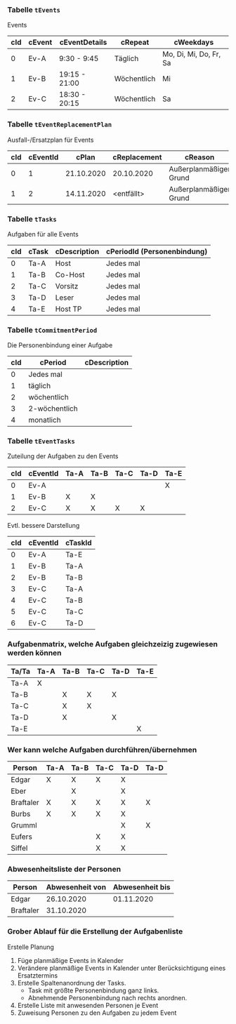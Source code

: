 ### Tabelle `tEvents`
Events

cId | cEvent | cEventDetails | cRepeat       | cWeekdays
----|--------|---------------|---------------|-----------------------
  0 | Ev-A   |  9:30 -  9:45 | Täglich       | Mo, Di, Mi, Do, Fr, Sa
  1 | Ev-B   | 19:15 - 21:00 | Wöchentlich   | Mi
  2 | Ev-C   | 18:30 - 20:15 | Wöchentlich   | Sa


### Tabelle `tEventReplacementPlan`
Ausfall-/Ersatzplan für Events

cId | cEventId  | cPlan      | cReplacement | cReason
----|-----------|------------|--------------|-----------------------
  0 |       1   | 21.10.2020 | 20.10.2020   | Außerplanmäßiger Grund
  1 |       2   | 14.11.2020 | <entfällt>   | Außerplanmäßiger Grund


### Tabelle `tTasks`
Aufgaben für alle Events

cId | cTask  | cDescription  | cPeriodId (Personenbindung)
----|--------|---------------|----------------------------
  0 | Ta-A   | Host          | Jedes mal
  1 | Ta-B   | Co-Host       | Jedes mal
  2 | Ta-C   | Vorsitz       | Jedes mal
  3 | Ta-D   | Leser         | Jedes mal
  4 | Ta-E   | Host TP       | Jedes mal


### Tabelle `tCommitmentPeriod`
Die Personenbindung einer Aufgabe

cId | cPeriod       | cDescription
----|---------------|-------------
  0 | Jedes mal     |
  1 | täglich       |  
  2 | wöchentlich   |
  3 | 2-wöchentlich |
  4 | monatlich     |


### Tabelle `tEventTasks`
Zuteilung der Aufgaben zu den Events

cId | cEventId | Ta-A | Ta-B | Ta-C | Ta-D | Ta-E
----|----------|------|------|------|------|-----
  0 | Ev-A     |      |      |      |      |   X
  1 | Ev-B     |   X  |   X  |      |      |
  2 | Ev-C     |   X  |   X  |   X  |   X  |

Evtl. bessere Darstellung

cId | cEventId | cTaskId |
----|----------|---------|
  0 | Ev-A     | Ta-E    |
  1 | Ev-B     | Ta-A    |
  2 | Ev-B     | Ta-B    |
  3 | Ev-C     | Ta-A    |
  4 | Ev-C     | Ta-B    |
  5 | Ev-C     | Ta-C    |
  6 | Ev-C     | Ta-D    |


### Aufgabenmatrix, welche Aufgaben gleichzeizig zugewiesen werden können

Ta/Ta | Ta-A | Ta-B | Ta-C | Ta-D | Ta-E
------|------|------|------|------|-----
Ta-A  |   X  |      |      |      |
Ta-B  |      |   X  |   X  |   X  |
Ta-C  |      |   X  |   X  |      |
Ta-D  |      |   X  |      |   X  |
Ta-E  |      |      |      |      |   X


### Wer kann welche Aufgaben durchführen/übernehmen

Person    | Ta-A | Ta-B | Ta-C | Ta-D | Ta-D
----------|------|------|------|------|-----
Edgar     |   X  |   X  |   X  |   X  |
Eber      |      |   X  |      |   X  |
Braftaler |   X  |   X  |   X  |   X  |   X
Burbs     |   X  |   X  |   X  |   X  |
Grumml    |      |      |      |   X  |   X
Eufers    |      |      |   X  |   X  |
Siffel    |      |      |   X  |   X  |


### Abwesenheitsliste der Personen

Person    | Abwesenheit von | Abwesenheit bis
----------|-----------------|----------------
Edgar     | 26.10.2020      | 01.11.2020
Braftaler | 31.10.2020      |


### Grober Ablauf für die Erstellung der Aufgabenliste

Erstelle Planung <von Datum> <bis Datum>

 1. Füge planmäßige Events in Kalender
 2. Verändere planmäßige Events in Kalender unter Berücksichtigung eines Ersatztermins
 3. Erstelle Spaltenanordnung der Tasks.
    - Task mit größte Personenbindung ganz links.
	- Abnehmende Personenbindung nach rechts anordnen.
 3. Erstelle Liste mit anwesenden Personen je Event
 4. Zuweisung Personen zu den Aufgaben zu jedem Event